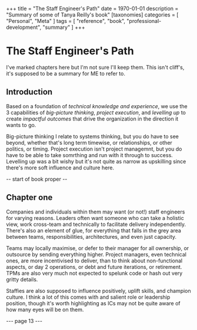 +++
title = "The Staff Engineer's Path"
date = 1970-01-01
description = "Summary of some of Tanya Reilly's book"
[taxonomies]
categories = [ "Personal", "Meta" ]
tags = [ "reference", "book", "professional-development", "summary" ]
+++

# The Staff Engineer's Path

I've marked chapters here but I'm not sure I'll keep them.
This isn't cliff's, it's supposed to be a summary for ME to refer to.

## Introduction

Based on a foundation of _technical knowledge and experience_,
we use the 3 capabilities of _big-picture thinking_, _project execution_, and _levelling up_
to create _impactful outcomes_ that drive the organization in the direction it wants to go.

Big-picture thinking I relate to systems thinking, but you do have to see beyond, whether that's long term timewise, or relationships, or other politics, or timing.
Project execution isn't project managemnt, but you do have to be able to take somrthing and run with it through to success.
Levelling up was a bit wishy but it's not quite as narrow as upskilling since there's more soft influence and culture here.

-- start of book proper --

## Chapter one

Companies and individuals within them may want (or not!) staff engineers for varying reasons.
Leaders often want someone who can take a holistic view, work cross-team and technically to facilitate delivery independently.
There's also an element of glue, for everything that falls in the grey area between teams, responsibilities, architectures, and even just capacity.

Teams may locally maximise, or defer to their manager for all ownership, or outsource by sending everything higher.
Project managers, even technical ones, are more incentivised to deliver, than to think about non-functional aspects, or day 2 operations, or debt and future iterations, or retirement.
TPMs are also very much not expected to spelunk code or hash out very gritty details.

Staffies are also supposed to influence positively, uplift skills, and champion culture.
I think a lot of this comes with and salient role or leadership position, though it's worth highlighting as ICs may not be quite aware of how many eyes will be on them.

--- page 13 ---
